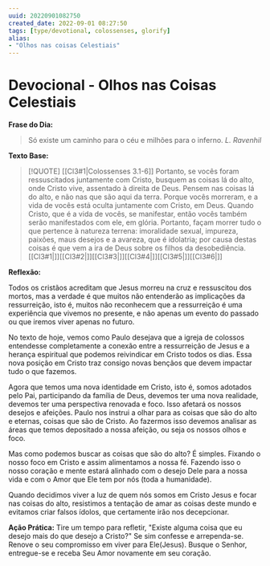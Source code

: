 ```yaml
---
uuid: 20220901082750
created_date: 2022-09-01 08:27:50
tags: [type/devotional, colossenses, glorify]
alias:
- "Olhos nas coisas Celestiais"
---
```


# Devocional - Olhos nas Coisas Celestiais

**Frase do Dia:**
> Só existe um caminho para o céu e milhões para o inferno.
> *L. Ravenhil*

**Texto Base:**
>[!QUOTE] [[Cl3#1|Colossenses 3.1-6]] 
>Portanto, se vocês foram ressuscitados juntamente com Cristo, busquem as coisas lá do alto, onde Cristo vive, assentado à direita de Deus. Pensem nas coisas lá do alto, e não nas que são aqui da terra. Porque vocês morreram, e a vida de vocês está oculta juntamente com Cristo, em Deus. Quando Cristo, que é a vida de vocês, se manifestar, então vocês também serão manifestados com ele, em glória. Portanto, façam morrer tudo o que pertence à natureza terrena: imoralidade sexual, impureza, paixões, maus desejos e a avareza, que é idolatria; por causa destas coisas é que vem a ira de Deus sobre os filhos da desobediência. [[Cl3#1|]][[Cl3#2|]][[Cl3#3|]][[Cl3#4|]][[Cl3#5|]][[Cl3#6|]]

**Reflexão:**

Todos os cristãos acreditam que Jesus morreu na cruz e ressuscitou dos mortos, mas a verdade é que muitos não entenderão as implicações da ressurreição, isto é, muitos não reconhecem que a ressurreição é uma experiência que vivemos no presente, e não apenas um evento do passado ou que iremos viver apenas no futuro.

No texto de hoje, vemos como Paulo desejava que a igreja de colossos entendesse completamente a conexão entre a ressurreição de Jesus e a herança espiritual que podemos reivindicar em Cristo todos os dias. Essa nova posição em Cristo traz consigo novas bençãos que devem impactar tudo o que fazemos.

Agora que temos uma nova identidade em Cristo, isto é, somos adotados pelo Pai, participando da família de Deus, devemos ter uma nova realidade, devemos ter uma perspectiva renovada e foco. Isso afetará os nossos desejos e afeições.
Paulo nos instrui a olhar para as coisas que são do alto e eternas, coisas que são de Cristo. Ao fazermos isso devemos analisar as áreas que temos depositado a nossa afeição, ou seja os nossos olhos e foco.

Mas como podemos buscar as coisas que são do alto?
É simples. Fixando o nosso foco em Cristo e assim alimentamos a nossa fé. Fazendo isso o nosso coração e mente estará alinhado com o desejo Dele para a nossa vida e com o Amor que Ele tem por nós (toda a humanidade).

Quando decidimos viver a luz de quem nós somos em Cristo Jesus e focar nas coisas do alto, resistimos a tentação de amar as coisas deste mundo e evitamos criar falsos ídolos, que certamente irão nos decepcionar.

**Ação Prática:**
Tire um tempo para refletir, "Existe alguma coisa que eu desejo mais do que desejo a Cristo?" Se sim confesse e arrependa-se. Renove o seu compromisso em viver para Ele(Jesus).
Busque o Senhor, entregue-se e receba Seu Amor novamente em seu coração.
